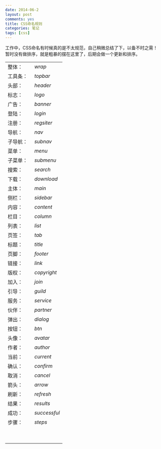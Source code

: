```yaml
---
date: 2014-06-2
layout: post
comments: yes
title: CSS命名规则
categories: 笔记
tags: [css]
---
```


工作中，CSS命名有时候真的是不太规范，自己稍微总结了下，以备不时之需！暂时没有做排序，就是粗暴的摆在这里了，后期会做一个更新和排序。

<table cellspacing="0" cellpadding="0">
 <tbody>
  <tr>
   <td width="70">整体：</td>
   <td><em>wrap</em></td>
  </tr>
  <tr>
   <td>工具条：</td>
   <td><em>topbar</em></td>
  </tr>
  <tr>
   <td>头部：</td>
   <td><em>header</em></td>
  </tr>
  <tr>
   <td>标志：</td>
   <td><em>logo</em></td>
  </tr>
  <tr>
   <td>广告：</td>
   <td><em>banner</em></td>
  </tr>
  <tr>
   <td>登陆：</td>
   <td><em>login</em></td>
  </tr>
  <tr>
   <td>注册：</td>
   <td><em>regsiter</em></td>
  </tr>
  <tr>
   <td>导航：</td>
   <td><em>nav</em></td>
  </tr>
  <tr>
   <td>子导航：</td>
   <td><em>subnav</em></td>
  </tr>
  <tr>
   <td>菜单：</td>
   <td><em>menu</em></td>
  </tr>
  <tr>
   <td>子菜单：</td>
   <td><em>submenu</em></td>
  </tr>
  <tr>
   <td>搜索：</td>
   <td><em>search</em></td>
  </tr>
  <tr>
   <td>下载：</td>
   <td><em>download</em></td>
  </tr>
  <tr>
   <td>主体：</td>
   <td><em>main</em></td>
  </tr>
  <tr>
   <td>侧栏：</td>
   <td><em>sidebar</em></td>
  </tr>
  <tr>
   <td>内容：</td>
   <td><em>content</em></td>
  </tr>
  <tr>
   <td>栏目：</td>
   <td><em>column</em></td>
  </tr>
  <tr>
   <td>列表：</td>
   <td><em>list</em></td>
  </tr>
  <tr>
   <td>页签：</td>
   <td><em>tab</em></td>
  </tr>
  <tr>
   <td>标题：</td>
   <td><em>title</em></td>
  </tr>
  <tr>
   <td>页脚：</td>
   <td><em>footer</em></td>
  </tr>
  <tr>
   <td>链接：</td>
   <td><em>link</em></td>
  </tr>
  <tr>
   <td>版权：</td>
   <td><em>copyright</em></td>
  </tr>
  <tr>
   <td>加入：</td>
   <td><em>join</em></td>
  </tr>
  <tr>
   <td>引导：</td>
   <td><em>guild</em></td>
  </tr>
  <tr>
   <td>服务：</td>
   <td><em>service</em></td>
  </tr>
  <tr>
   <td>伙伴：</td>
   <td><em>partner</em></td>
  </tr>
  <tr>
   <td>弹出：</td>
   <td><em>dialog</em></td>
  </tr>
  <tr>
   <td>按钮：</td>
   <td><em>btn</em></td>
  </tr>
  <tr>
   <td>头像：</td>
   <td><em>avatar</em></td>
  </tr>
  <tr>
   <td>作者：</td>
   <td><em>author</em></td>
  </tr>
  <tr>
   <td>当前：</td>
   <td><em>current</em></td>
  </tr>
  <tr>
   <td>确认：</td>
   <td><em>confirm</em></td>
  </tr>
  <tr>
   <td>取消：</td>
   <td><em>cancel</em></td>
  </tr>
  <tr>
   <td>箭头：</td>
   <td><em>arrow</em></td>
  </tr>
  <tr>
   <td>刷新：</td>
   <td><em>refresh</em></td>
  </tr>
  <tr>
   <td>结果：</td>
   <td><em>results</em></td>
  </tr>
  <tr>
   <td>成功：</td>
   <td><em>successful</em></td>
  </tr>
  <tr>
   <td>步骤：</td>
   <td><em>steps</em></td>
  </tr>
  <tr>
   <td>&nbsp;</td>
   <td>&nbsp;</td>
  </tr>
  <tr>
   <td>&nbsp;</td>
   <td>&nbsp;</td>
  </tr>
 </tbody>
</table>